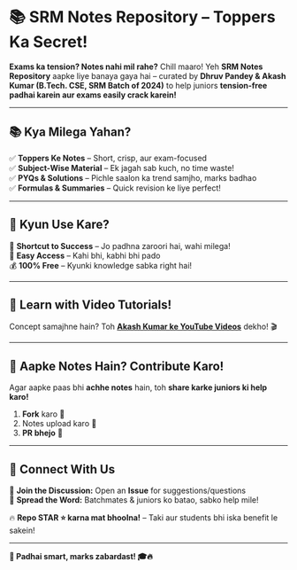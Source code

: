 # 📚 SRM Notes Repository – Toppers Ka Secret!  

**Exams ka tension? Notes nahi mil rahe?** Chill maaro! Yeh **SRM Notes Repository** aapke liye banaya gaya hai – curated by **Dhruv Pandey & Akash Kumar (B.Tech. CSE, SRM Batch of 2024)** to help juniors **tension-free padhai karein aur exams easily crack karein!**  

---

## 📚 Kya Milega Yahan?  
✅ **Toppers Ke Notes** – Short, crisp, aur exam-focused  
✅ **Subject-Wise Material** – Ek jagah sab kuch, no time waste!  
✅ **PYQs & Solutions** – Pichle saalon ka trend samjho, marks badhao  
✅ **Formulas & Summaries** – Quick revision ke liye perfect!  

---

## 🎯 Kyun Use Kare?  
🚀 **Shortcut to Success** – Jo padhna zaroori hai, wahi milega!  
📂 **Easy Access** – Kahi bhi, kabhi bhi pado  
💰 **100% Free** – Kyunki knowledge sabka right hai!  

---

## 🎥 Learn with Video Tutorials!  
Concept samajhne hain? Toh **[Akash Kumar ke YouTube Videos](https://youtube.com/@akashkumar-oct-27?feature=shared)** dekho! 🎬  

---

## 🤝 Aapke Notes Hain? Contribute Karo!  
Agar aapke paas bhi **achhe notes** hain, toh **share karke juniors ki help karo!**  
1. **Fork** karo 🍴  
2. Notes upload karo 📂  
3. **PR bhejo** 🔄  

---

## 🔗 Connect With Us  
🔹 **Join the Discussion:** Open an **Issue** for suggestions/questions  
🔹 **Spread the Word:** Batchmates & juniors ko batao, sabko help mile!  

🔥 **Repo STAR ⭐ karna mat bhoolna!** – Taki aur students bhi iska benefit le sakein!  

---

**📖 Padhai smart, marks zabardast! 🎓🔥**  